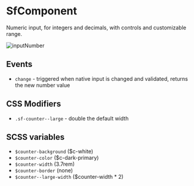 # SfComponent

<!-- Write about general purpose of the component. Include screenshot (to be replaced with a live example once we migrate to vuepress) -->

Numeric input, for integers and decimals, with controls and customizable range. 

![inputNumber](https://screenshotscdn.firefoxusercontent.com/images/3d45fbce-97c3-430f-99c4-0e42b6159034.png)

## Events

- `change` - triggered when native input is changed and validated,
returns the new number value

## CSS Modifiers

- `.sf-counter--large` - double the default width

<!-- Write down available CSS Modifiers -->

## SCSS variables

- `$counter-background` ($c-white)
- `$counter-color` ($c-dark-primary)
- `$counter-width` (3.7rem)
- `$counter-border` (none)
- `$counter--large-width` ($counter-width * 2)

<!-- Write down SCSS variables available for configuration -->
